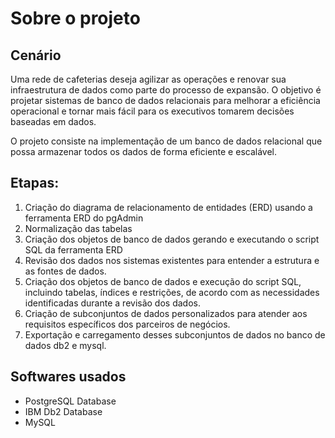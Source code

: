 # Sobre o projeto

## Cenário
Uma rede de cafeterias deseja agilizar as operações e renovar sua infraestrutura de dados como parte do processo de expansão. O objetivo é projetar sistemas de banco de dados relacionais para melhorar a eficiência operacional e tornar mais fácil para os executivos tomarem decisões baseadas em dados.

O projeto consiste na implementação de um banco de dados relacional que possa armazenar todos os dados de forma eficiente e escalável.

## Etapas:

1. Criação do diagrama de relacionamento de entidades (ERD) usando a ferramenta ERD do pgAdmin
2. Normalização das tabelas
3. Criação dos objetos de banco de dados gerando e executando o script SQL da ferramenta ERD
4. Revisão dos dados nos sistemas existentes para entender a estrutura e as fontes de dados.
5. Criação dos objetos de banco de dados e execução do script SQL, incluindo tabelas, índices e restrições, de acordo com as necessidades identificadas durante a revisão dos dados.
6. Criação de subconjuntos de dados personalizados para atender aos requisitos específicos dos parceiros de negócios.
7. Exportação e carregamento desses subconjuntos de dados no banco de dados db2 e mysql.

## Softwares usados
* PostgreSQL Database
* IBM Db2 Database
* MySQL

  
